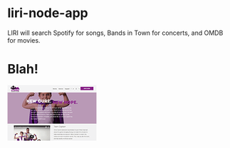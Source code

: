 # liri-node-app
LIRI will search Spotify for songs, Bands in Town for concerts, and OMDB for movies.

# Blah!
![Test image](/sac-desktop-thumb.png)